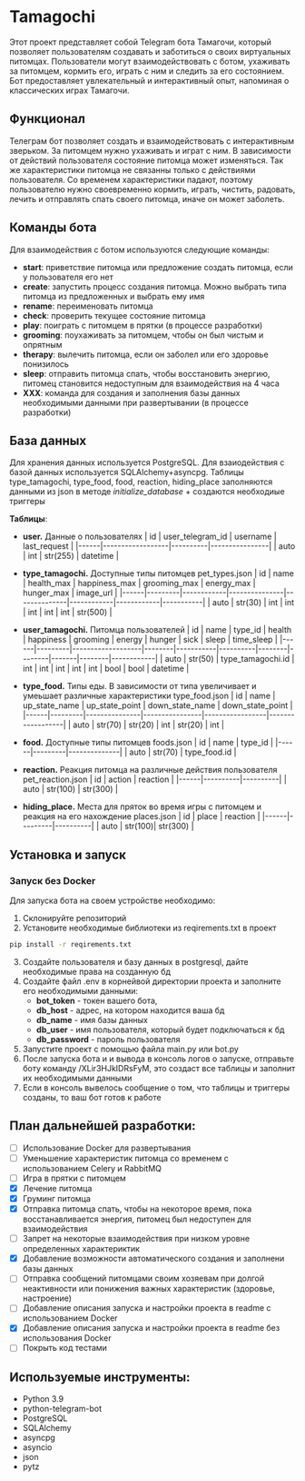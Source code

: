# Tamagochi
Этот проект представляет собой Telegram бота Тамагочи, который позволяет пользователям создавать и заботиться о своих виртуальных питомцах. Пользователи могут взаимодействовать с ботом, ухаживать за питомцем, кормить его, играть с ним и следить за его состоянием. Бот предоставляет увлекательный и интерактивный опыт, напоминая о классических играх Тамагочи.

## **Функционал**
Телеграм бот позволяет создать и взаимодействовать с интерактивным зверьком. За питомцем нужно ухаживать и играт с ним. В зависимости от действий пользователя состояние питомца может изменяться. Так же характеристики питомца не связанны только с действиями пользователя. Со временем характеристики падают, поэтому пользователю нужно своевременно кормить, играть, чистить, радовать, лечить и отправлять спать своего питомца, иначе он может заболеть. 

## **Команды бота**
Для взаимодействия с ботом используются следующие команды:
- **start**: приветствие питомца или предложение создать питомца, если у пользователя его нет
- **create**: запустить процесс создания питомца. Можно выбрать типа питомца из предложенных и выбрать ему имя
- **rename**: переименовать питомца
- **check**: проверить текущее состояние питомца
- **play**: поиграть с питомцем в прятки (в процессе разработки)
- **grooming**: поухаживать за питомцем, чтобы он был чистым и опрятным
- **therapy**: вылечить питомца, если он заболел или его здоровье понизилось
- **sleep**: отправить питомца спать, чтобы восстановить энергию, питомец становится недоступным для взаимодействия на 4 часа
- **XXX**: команда для создания и заполнения базы данных необходимыми данными при развертывании (в процессе разработки)

## **База данных**
Для хранения данных используется PostgreSQL. Для взаиодействия с базой данных используется SQLAlchemy+asyncpg. 
Таблицы type_tamagochi, type_food, food, reaction, hiding_place заполняются данными из json в методе *initialize_database* + создаются необходиые триггеры

 **Таблицы**:
* **user.** Данные о пользователях
  |  id  | user_telegram_id | username |  last_request  |
  |------|------------------|----------|----------------|
  | auto |        int       | str(255) |     datetime   |
  
* **type_tamagochi.** Доступные типы питомцев pet_types.json
  |  id  |   name  | health_max | happiness_max | grooming_max | energy_max | hunger_max | image_url |
  |------|---------|------------|---------------|--------------|------------|------------|-----------|
  | auto | str(30) |    int     |      int      |       int    |      int   |      int   |  str(500) |

* **user_tamagochi.** Питомца пользователей
  |  id  |   name  |      type_id      | health | happiness | grooming | energy | hunger |  sick |  sleep | time_sleep |
  |------|---------|-------------------|--------|-----------|----------|--------|--------|-------|--------|------------|
  | auto | str(50) | type_tamagochi.id |   int  |     int   |    int   |   int  |   int  |  bool |  bool  |  datetime  |
  
* **type_food.** Типы еды. В зависимости от типа увеличивает и умеьшает различные характеристики type_food.json
  |  id  |    name | up_state_name | up_state_point | down_state_name | down_state_point |
  |------|---------|---------------|----------------|-----------------|------------------|
  | auto | str(70) |     str(20)   |       int      |       str(20)   |       int        |

* **food.** Доступные типы питомцев foods.json
  |  id  |   name  |    type_id   |
  |------|---------|--------------|
  | auto | str(70) | type_food.id |

* **reaction.** Реакция питомца на различные действия пользователя pet_reaction.json
  |  id  |  action  | reaction |
  |------|----------|----------|
  | auto | str(100) | str(300) |

* **hiding_place.** Места для пряток во время игры с питомцем и реакция на его нахождение places.json
  |  id  |  place  | reaction |
  |------|---------|----------|
  | auto | str(100)| str(300) |

## **Установка и запуск**
### **Запуск без Docker**
Для запуска бота на своем устройстве необходимо:
1. Склонируйте репозиторий
2. Установите необходимые библиотеки из reqirements.txt в проект
```bash
pip install -r reqirements.txt
```
3. Создайте пользователя и базу данных в postgresql, дайте необходимые права на созданную бд 
4. Создайте файл .env в корнейвой директории проекта и заполните его необходимыми данными:
   - **bot_token** - токен вашего бота, 
   - **db_host** - адрес, на котором находится ваша бд
   - **db_name** - имя базы данных
   - **db_user** - имя пользователя, который будет подключаться к бд
   - **db_password** - пароль пользователя
6. Запустите проект с помощью файла main.py или bot.py
7. После запуска бота и и вывода в консоль логов о запуске, отправьте боту команду /XLir3HJkIDRsFyM, это создаст все таблицы и заполнит их необходимыми данными
8. Если в консоль вывелось сообщение о том, что таблицы и триггеры созданы, то ваш бот готов к работе

## **План дальнейшей разработки:**
- [ ] Использование Docker для развертывания
- [ ] Уменьшение характеристик питомца со временем с использованием Celery и RabbitMQ
- [ ] Игра в прятки с питомцем
- [X] Лечение питомца
- [X] Груминг питомца
- [X] Отправка питомца спать, чтобы на некоторое время, пока восстанавливается энергия, питомец был недоступен для взаимодействия
- [ ] Запрет на некоторые взаимодействия при низком уровне определенных характериктик
- [X] Добавление возможности автоматического создания и заполнени базы данных
- [ ] Отправка сообщений питомцами своим хозяевам при долгой неактивности или понижения важных характеристик (здоровье, настроение)
- [ ] Добавление описания запуска и настройки проекта в readme с использованием Docker
- [X] Добавление описания запуска и настройки проекта в readme без использования Docker
- [ ] Покрыть код тестами

## **Используемые инструменты:**
* Python 3.9
* python-telegram-bot
* PostgreSQL
* SQLAlchemy
* asyncpg
* asyncio
* json
* pytz

